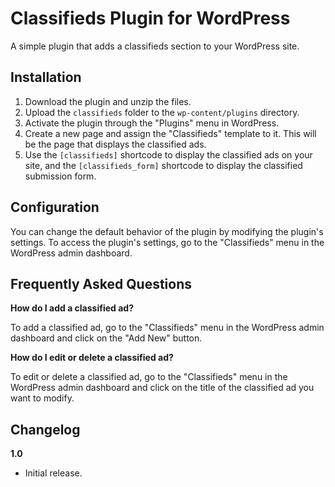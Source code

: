# Classifieds Plugin for WordPress

A simple plugin that adds a classifieds section to your WordPress site.

## Installation

1. Download the plugin and unzip the files.
2. Upload the `classifieds` folder to the `wp-content/plugins` directory.
3. Activate the plugin through the "Plugins" menu in WordPress.
4. Create a new page and assign the "Classifieds" template to it. This will be the page that displays the classified ads.
5. Use the `[classifieds]` shortcode to display the classified ads on your site, and the `[classifieds_form]` shortcode to display the classified submission form.

## Configuration

You can change the default behavior of the plugin by modifying the plugin's settings. To access the plugin's settings, go to the "Classifieds" menu in the WordPress admin dashboard.

## Frequently Asked Questions

**How do I add a classified ad?**

To add a classified ad, go to the "Classifieds" menu in the WordPress admin dashboard and click on the "Add New" button.

**How do I edit or delete a classified ad?**

To edit or delete a classified ad, go to the "Classifieds" menu in the WordPress admin dashboard and click on the title of the classified ad you want to modify.

## Changelog

**1.0**

* Initial release.

